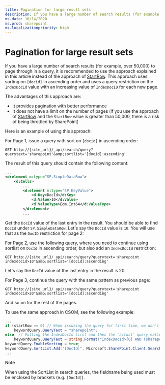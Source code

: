 ```yaml
---
title: Pagination for large result sets
description: If you have a large number of search results (for example, over 50,000) to page through in a query, it is recommended to use the approach explained in this article instead of the approach of StartRow.
ms.date: 10/14/2020
ms.prod: sharepoint
ms.localizationpriority: high
---
```


# Pagination for large result sets

If you have a large number of search results (for example, over 50,000) to page through in a query, it is recommended to use the approach explained in this article instead of the approach of [StartRow](./sharepoint-search-rest-api-overview.md#startrow). This approach uses sorting on `[docid]` in ascending order and uses a query restriction on the `IndexDocId` value with an increasing value of `IndexDocID` for each new page.

The advantages of this approach are:

- It provides pagination with better performance
- It does not have a limit on the number of pages (if you use the approach of [StartRow](./sharepoint-search-rest-api-overview.md#startrow) and the `StartRow` value is greater than 50,000, there is a risk of being throttled by SharePoint)

Here is an example of using this approach:

For Page 1, issue a query with sort on `[docid]` in ascending order:

```http
GET http://{site_url}/_api/search/query?querytext='sharepoint'&amp;sortlist='[docid]:ascending'
```

The result of this query should contain the following content:

```xml
...
<d:element m:type="SP.SimpleDataRow">
    <d:Cells>
        ...
        <d:element m:type="SP.KeyValue">
            <d:Key>DocId</d:Key>
            <d:Value>10</d:Value>
            <d:ValueType>Edm.Int64</d:ValueType>
        </d:element>
        ...
```

Get the `DocId` value of the last entry in the result. You should be able to find `DocId` under `SP.SimpleDataRow`. Let's say the `DocId` value is `10`. You will use that as the `DocID` restriction for page 2:

For Page 2, use the following query, where you need to continue using sortlist on `DocId` in ascending order, but also add an `IndexDocId` restriction:

```http
GET http://{site_url}/_api/search/query?querytext='sharepoint indexdocid>10'&amp;sortlist='[docid]:ascending'
```

Let's say the `DocId` value of the last entry in the result is 20.

For Page 3, continue the query with the same pattern as previous page:

```http
GET http://{site_url}/_api/search/query?querytext='sharepoint indexdocid>20'&amp;sortlist='[docid]:ascending'
```

And so on for the rest of the pages.

To use the same approach in CSOM, see the following example:
```csharp
...
if (startRow == 0) // When issueing the query for first time, we don't have a DocId value yet
    keywordQuery.QueryText = "sharepoint";
else  // Putting the IndexDocId first and then the 'actual' query matters (in this case searching for the keyword 'sharepoint')
    keywordQuery.QueryText = string.Format("IndexDocId>{0} AND (sharepoint)", startRow);
keywordQuery.EnableSorting = true;
keywordQuery.SortList.Add("[DocId]", Microsoft.SharePoint.Client.Search.Query.SortDirection.Ascending);
...
```

> [!NOTE]
> When using the SortList in search queries, the fieldname being used must be enclosed by brackets (e.g. `[DocId]`).

